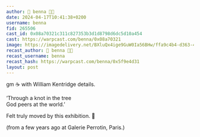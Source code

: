 ```yaml
---
author: 🎀 benna 🎀🎩
date: 2024-04-17T10:41:38+0200
username: benna
fid: 265506
cast_id: 0x08a70321c311c827353b3d1d8798d6dc5d10a454
cast: https://warpcast.com/benna/0x08a70321
image: https://imagedelivery.net/BXluQx4ige9GuW0Ia56BHw/ffa9c4b4-d363-4273-6b7a-5d67ed052500/original
recast_author: 🎀 benna 🎀🎩
recast_username: benna
recast_hash: https://warpcast.com/benna/0x5f9e4d31
layout: post
---
```

gm ☕️ with William Kentridge details.  
  
‘Through a knot in the tree  
God peers at the world.’  
  
Felt truly moved by this exhibition. 🤍  
  
(from a few years ago at Galerie Perrotin, Paris.)  

<img src='https://imagedelivery.net/BXluQx4ige9GuW0Ia56BHw/ffa9c4b4-d363-4273-6b7a-5d67ed052500/original' alt='' referrerpolicy='no-referrer'/>
<img src='https://imagedelivery.net/BXluQx4ige9GuW0Ia56BHw/97985f6a-2e32-4bfd-f964-9abc6d4efe00/original' alt='' referrerpolicy='no-referrer'/>